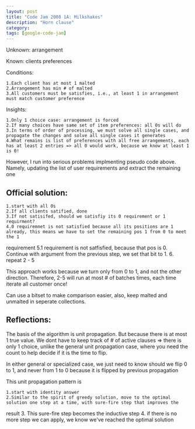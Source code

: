 ```yaml
---
layout: post
title: "Code Jam 2008 1A: Milkshakes"
description: "Horn clause"
category: 
tags: [google-code-jam]
---
```

Unknown: arrangement

Known: clients preferences

Conditions:

    1.Each client has at most 1 malted
    2.Arrangement has min # of malted
    3.All customers must be satisfies, i.e., at least 1 in arrangement must match customer preference
 
Insights:

    1.Only 1 choice case: arrangement is forced
    2.If many choices have same set of item preferences: all 0s will do
    3.In terms of order of processing, we must solve all single cases, and propagate the changes and solve all single cases it generates
    4.What remains is list of preferences with all free arrangements, each has at least 2 entries => all 0 would work, because we know at least 1 is 0!

However, I run into serious problems implmenting pseudo code above. Namely, updating the list of user requirements and extract the remaining
one

Official solution:
------

    1.start with all 0s
    2.If all clients satified, done
    3.If not satisifed, should we satisfiy its 0 requirement or 1 requirment?
    4.0 requiremnet is not satisfied because all its positions are 1 already, this means we have to set the remaining pos 1 from 0 to meet the 1
requirement
    5.1 requirement is not satfisfied, because that pos is 0. Continue with argument from the previous step, we set that bit to 1. 
    6. repeat 2 - 5


This approach works because we turn only from 0 to 1, and not the other direction. Therefore, 2-5 will run at most # of batches times, each
time iterate all customer once!

Can use a bitset to make comparison easier, also, keep malted and unmalted in seperate collections.


Reflections:
------

The basis of the algorithm is unit propagation. But because there is at most 1 true value. We dont have to keep track of # of active
clauses => there is only 1 choice, unlike the general unit propagation case, where you need the count to help decide if it is the time to
flip. 

In either general or specialized case, we just need to know should we flip 0 to 1, and never from 1 to 0
because it is flipped by previous propagation

This unit propagation pattern is

    1.start with identity answer
    2.Similar to the spirit of greedy solution, move to the optimal solution one step at a time, with sure-fire step that improves the
result
    3. This sure-fire step becomes the inductive step
    4. if there is no more step we can apply, we know we've reached the optimal solution

